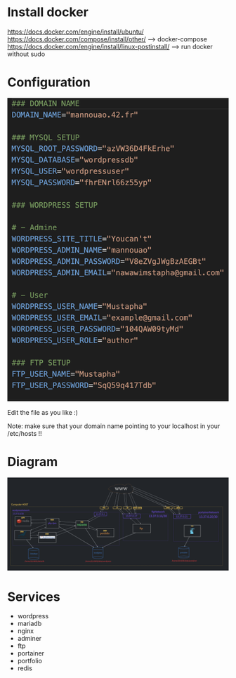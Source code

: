 # Install docker

https://docs.docker.com/engine/install/ubuntu/
<br>
https://docs.docker.com/compose/install/other/ --> docker-compose
<br>
https://docs.docker.com/engine/install/linux-postinstall/ --> run docker without sudo

# Configuration

<img src="https://github.com/Mustapha-Nawawi-T/inception/blob/main/img/cofig.png?raw=true" />
<p>Edit the file as you like :)</p>
<p>Note: make sure that your domain name pointing to your localhost in your /etc/hosts !!</p>

# Diagram

<img src="https://github.com/Mustapha-Nawawi-T/inception/blob/main/img/dgr.png?raw=true"/>

# Services

<ul>
  <li>wordpress</li>
  <li>mariadb</li>
  <li>nginx</li>
  <li>adminer</li>
  <li>ftp</li>
  <li>portainer</li>
  <li>portfolio</li>
  <li>redis</li>
</ul>